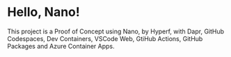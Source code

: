 # Hello, Nano!

This project is a Proof of Concept using Nano, by Hyperf, with Dapr, GitHub Codespaces, Dev Containers, VSCode Web, GtiHub Actions, GitHub Packages and Azure Container Apps.
